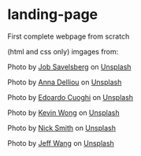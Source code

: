 # landing-page
First complete webpage from scratch

(html and css only)
imgages from:

Photo by <a href="https://unsplash.com/@jobsavelsberg?utm_source=unsplash&utm_medium=referral&utm_content=creditCopyText">Job Savelsberg</a> on <a href="https://unsplash.com/t/street-photography?utm_source=unsplash&utm_medium=referral&utm_content=creditCopyText">Unsplash</a>
  
Photo by <a href="https://unsplash.com/@anna7de?utm_source=unsplash&utm_medium=referral&utm_content=creditCopyText">Anna Delliou</a> on <a href="https://unsplash.com/t/street-photography?utm_source=unsplash&utm_medium=referral&utm_content=creditCopyText">Unsplash</a>
  
Photo by <a href="https://unsplash.com/@edoardo_cuoghi_98?utm_source=unsplash&utm_medium=referral&utm_content=creditCopyText">Edoardo Cuoghi</a> on <a href="https://unsplash.com/t/street-photography?utm_source=unsplash&utm_medium=referral&utm_content=creditCopyText">Unsplash</a>
  
Photo by <a href="https://unsplash.com/@kevin_w_?utm_source=unsplash&utm_medium=referral&utm_content=creditCopyText">Kevin Wong</a> on <a href="https://unsplash.com/t/street-photography?utm_source=unsplash&utm_medium=referral&utm_content=creditCopyText">Unsplash</a>
  
Photo by <a href="https://unsplash.com/@_nicksmith?utm_source=unsplash&utm_medium=referral&utm_content=creditCopyText">Nick Smith</a> on <a href="https://unsplash.com/t/street-photography?utm_source=unsplash&utm_medium=referral&utm_content=creditCopyText">Unsplash</a>
  
Photo by <a href="https://unsplash.com/@wjxjeffery97?utm_source=unsplash&utm_medium=referral&utm_content=creditCopyText">Jeff Wang</a> on <a href="https://unsplash.com/t/street-photography?utm_source=unsplash&utm_medium=referral&utm_content=creditCopyText">Unsplash</a>
  